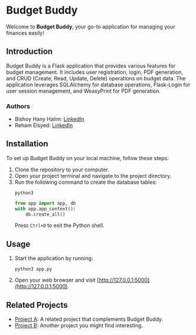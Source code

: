 # Budget Buddy

Welcome to **Budget Buddy**, your go-to application for managing your finances easily!

## Introduction

Budget Buddy is a Flask application that provides various features for budget management. It includes user registration, login, PDF generation, and CRUD (Create, Read, Update, Delete) operations on budget data. The application leverages SQLAlchemy for database operations, Flask-Login for user session management, and WeasyPrint for PDF generation.

### Authors

- Bishoy Hany Halim: [LinkedIn](https://www.linkedin.com/in/bishoy-hany-halim/)
- Reham Elsyed: [LinkedIn](https://www.linkedin.com/in/reham-shepl-1808811b3/)

## Installation

To set up Budget Buddy on your local machine, follow these steps:

1. Clone the repository to your computer.
2. Open your project terminal and navigate to the project directory.
3. Run the following command to create the database tables:
   ```
   python3
   ```
   ```python
   from app import app, db
   with app.app_context():
       db.create_all()
   ```
   Press `Ctrl+D` to exit the Python shell.

## Usage

1. Start the application by running:
   ```
   python3 app.py
   ```
2. Open your web browser and visit [http://127.0.0.1:5000](http://127.0.0.1:5000).



## Related Projects

- [Project A](https://github.com/yourusername/project-a): A related project that complements Budget Buddy.
- [Project B](https://github.com/yourusername/project-b): Another project you might find interesting.
